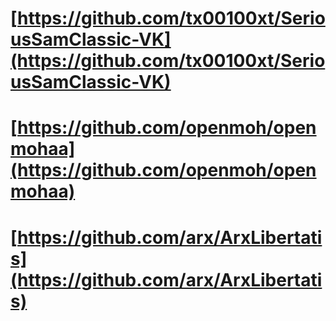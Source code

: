 # [https://github.com/tx00100xt/SeriousSamClassic-VK](https://github.com/tx00100xt/SeriousSamClassic-VK)
# [https://github.com/openmoh/openmohaa](https://github.com/openmoh/openmohaa)
# [https://github.com/arx/ArxLibertatis](https://github.com/arx/ArxLibertatis)